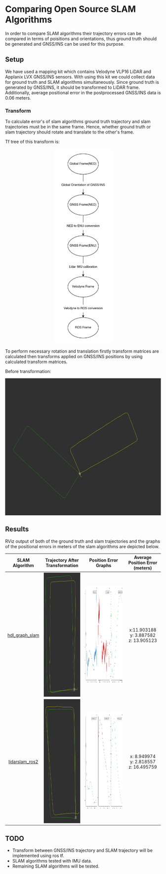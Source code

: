 # Comparing Open Source SLAM Algorithms

In order to compare SLAM algorithms their trajectory errors can be
compared in terms of poisitions and orientations, thus ground truth
should be generated and GNSS/INS can be used for this purpose.

## Setup

We have used a mapping kit which contains Velodyne VLP16 LiDAR and
Applanix LVX GNSS/INS sensors. With using this kit we could collect
data for ground truth and SLAM algorithms simultaneously. Since ground
truth is generated by GNSS/INS, it should be transformed to LiDAR frame.
Additionally, average positional error in the postprocessed GNSS/INS data
is 0.06 meters.

### Transform

To calculate error's of slam algorithms ground truth trajectory and
slam trajectories must be in the same frame. Hence, whether ground
truth or slam trajectory should rotate and translate to the other's
frame.

Tf tree of this transform is:

<p align="center">
<img src="images/maptfinal.drawio.png" width="191" height="628">
</p>

To perform necessary rotation and translation firstly transform matrices
are calculated then transforms applied on GNSS/INS positions by using
calculated transform matrices.

Before transformation:

<p align="center">
<img src="images/gnss_hdl_path_no_Tf.png" width="628" height="442">
</p>

## Results

RViz output of both of the ground truth and slam trajectories and
the graphs of the positional errors in meters of the slam algorithms
are depicted below.

|                         SLAM Algorithm                          |                    Trajectory After Transformation                     |                             Position Error Graphs                              |        Average Position Error (meters)         |
| :-------------------------------------------------------------: | :--------------------------------------------------------------------: | :----------------------------------------------------------------------------: | :--------------------------------------------: |
|   [hdl_graph_slam](https://github.com/koide3/hdl_graph_slam)    |    <img src="images/hdl_vs_gnss_path.png" width="200" height="400">    | <img src="images/hdl_graph_slam_position_errors.png" width="628" height="314"> | x:11.903188 <br> y: 3.887582 <br> z: 13.905123 |
| [lidarslam_ros2](https://github.com/rsasaki0109/lidarslam_ros2) | <img src="images/lidarslam_vs_gnss_path.png" width="200" height="400"> |   <img src="images/lidarslam_position_errors.png" width="628" height="314">    | x: 8.949974 <br> y: 2.818557 <br> z: 16.495759 |

## TODO

- Transform between GNSS/INS trajectory and SLAM trajectory
  will be implemented using ros tf.
- SLAM algorithms tested with IMU data.
- Remaining SLAM algorithms will be tested.
